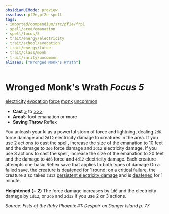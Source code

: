```yaml
---
obsidianUIMode: preview
cssclass: pf2e,pf2e-spell
tags:
- imported/compendium/src/pf2e/frp1
- spell/area/emanation
- spell/focus/5
- trait/energy/electricity
- trait/school/evocation
- trait/energy/force
- trait/class/monk
- trait/rarity/uncommon
aliases: ["Wronged Monk's Wrath"]
---
```

# Wronged Monk's Wrath *Focus 5*   
[electricity](../../rules/traits/electricity.md)  [evocation](../../rules/traits/evocation.md)  [force](../../rules/traits/force.md)  [monk](../../rules/traits/monk.md)  [uncommon](../../rules/traits/uncommon.md)  

- **Cast** [>](../../rules/core-rulebook/chapter-9-playing-the-game.md#Actions "Single Action") to [>>>](../../rules/core-rulebook/chapter-9-playing-the-game.md#Actions "Three-Action") 
- **Area**5-foot emanation or more
- **Saving Throw** Reflex

You unleash your ki as a powerful storm of force and lightning, dealing `2d6` force damage and `2d12` electricity damage to creatures in the area. If you use 2 actions to cast the spell, increase the size of the emanation to 10 feet and the damage to `3d6` force damage and `3d12` electricity damage. If you use 3 actions to cast the spell, increase the size of the emanation to 20 feet and the damage to `4d6` force and `4d12` electricity damage. Each creature attempts one basic Reflex save that applies to both types of damage On a failed save, the creature is [deafened](../../rules/conditions.md#Deafened) for 1 round; on a critical failure, the creature also takes `2d12` [persistent electricity damage](../../rules/conditions.md#Persistent%20Damage) and is [deafened](../../rules/conditions.md#Deafened) for 1 minute.

**Heightened (+ 2)** The force damage increases by `1d6` and the electricity damage by `1d12`, or `2d6` and `2d12` if you use 2 or 3 actions.

*Source: Fists of the Ruby Phoenix #1: Despair on Danger Island p. 77*